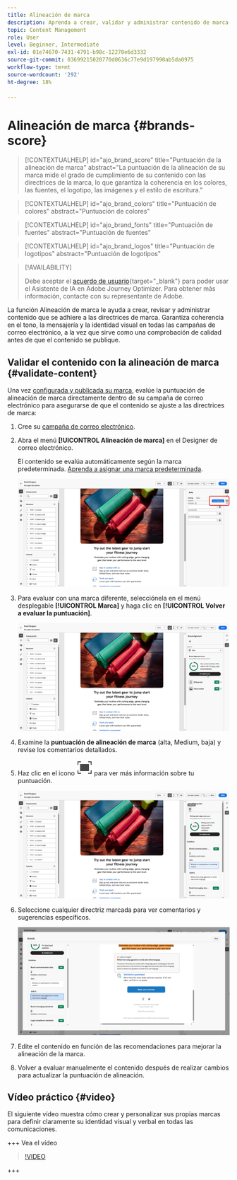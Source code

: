 ```yaml
---
title: Alineación de marca
description: Aprenda a crear, validar y administrar contenido de marca mediante la puntuación de marca.
topic: Content Management
role: User
level: Beginner, Intermediate
exl-id: 01e74670-7431-4791-b98c-12278e6d3332
source-git-commit: 03699215020770d0636c77e9d197990ab5da0975
workflow-type: tm+mt
source-wordcount: '292'
ht-degree: 18%

---
```


# Alineación de marca {#brands-score}

>[!CONTEXTUALHELP]
>id="ajo_brand_score"
>title="Puntuación de la alineación de marca"
>abstract="La puntuación de la alineación de su marca mide el grado de cumplimiento de su contenido con las directrices de la marca, lo que garantiza la coherencia en los colores, las fuentes, el logotipo, las imágenes y el estilo de escritura."

>[!CONTEXTUALHELP]
>id="ajo_brand_colors"
>title="Puntuación de colores"
>abstract="Puntuación de colores"

>[!CONTEXTUALHELP]
>id="ajo_brand_fonts"
>title="Puntuación de fuentes"
>abstract="Puntuación de fuentes"

>[!CONTEXTUALHELP]
>id="ajo_brand_logos"
>title="Puntuación de logotipos"
>abstract="Puntuación de logotipos"

>[!AVAILABILITY]
>
>Debe aceptar el [acuerdo de usuario](https://www.adobe.com/legal/licenses-terms/adobe-dx-gen-ai-user-guidelines.html){target="_blank"} para poder usar el Asistente de IA en Adobe Journey Optimizer. Para obtener más información, contacte con su representante de Adobe.

La función Alineación de marca le ayuda a crear, revisar y administrar contenido que se adhiere a las directrices de marca. Garantiza coherencia en el tono, la mensajería y la identidad visual en todas las campañas de correo electrónico, a la vez que sirve como una comprobación de calidad antes de que el contenido se publique.

## Validar el contenido con la alineación de marca {#validate-content}

Una vez [configurada y publicada su marca](brands.md), evalúe la puntuación de alineación de marca directamente dentro de su campaña de correo electrónico para asegurarse de que el contenido se ajuste a las directrices de marca:

1. Cree su [campaña de correo electrónico](../campaigns/create-campaign.md).

1. Abra el menú **[!UICONTROL Alineación de marca]** en el Designer de correo electrónico.

   El contenido se evalúa automáticamente según la marca predeterminada. [Aprenda a asignar una marca predeterminada](brands.md).

   ![](assets/brand-score-1.png)

1. Para evaluar con una marca diferente, selecciónela en el menú desplegable **[!UICONTROL Marca]** y haga clic en **[!UICONTROL Volver a evaluar la puntuación]**.

   ![](assets/brand-score-2.png)

1. Examine la **puntuación de alineación de marca** (alta, Medium, baja) y revise los comentarios detallados.

1. Haz clic en el icono ![Pantalla completa para obtener información detallada](assets/do-not-localize/Smock_FullScreen_18_N.svg "Pantalla completa") para ver más información sobre tu puntuación.

   ![](assets/brand-score-3.png)

1. Seleccione cualquier directriz marcada para ver comentarios y sugerencias específicos.

   ![](assets/brand-score-4.png)

1. Edite el contenido en función de las recomendaciones para mejorar la alineación de la marca.

1. Volver a evaluar manualmente el contenido después de realizar cambios para actualizar la puntuación de alineación.

## Vídeo práctico {#video}

El siguiente vídeo muestra cómo crear y personalizar sus propias marcas para definir claramente su identidad visual y verbal en todas las comunicaciones.

+++ Vea el vídeo

>[!VIDEO](https://video.tv.adobe.com/v/3470544/?learn=on)

+++
